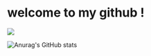 # welcome to my github !

<a href="https://blog.naver.com/rnstnqhrmq12" target="_blank"><img src="https://img.shields.io/badge/Blog-ffffff?style=flat&logo=naver&logoColor=03C75A"/></a>


![Anurag's GitHub stats](https://github-readme-stats.vercel.app/api?username=Joojue&show_icons=true&theme=radical)

<!--
**Joojue/Joojue** is a ✨ _special_ ✨ repository because its `README.md` (this file) appears on your GitHub profile.

Here are some ideas to get you started:

- 🔭 I’m currently working on ...
- 🌱 I’m currently learning ...
- 👯 I’m looking to collaborate on ...
- 🤔 I’m looking for help with ...
- 💬 Ask me about ...
- 📫 How to reach me: ...
- 😄 Pronouns: ...
- ⚡ Fun fact: ...
-->

